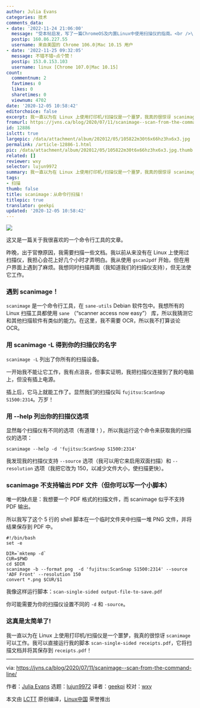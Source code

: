 ```yaml
---
author: Julia Evans
categories: 技术
comments_data:
- date: '2022-11-24 21:06:00'
  message: "受本帖启发，写了一篇ChromeOS及内置Linux中使用扫描仪的指南。<br />\r\nwildgun.net/2022/11/use_scanner_in_chromeos_and_linux/"
  postip: 160.86.227.55
  username: 来自美国的 Chrome 106.0|Mac 10.15 用户
- date: '2022-11-25 09:32:05'
  message: 不错不错~点个赞！
  postip: 153.0.153.103
  username: linux [Chrome 107.0|Mac 10.15]
count:
  commentnum: 2
  favtimes: 0
  likes: 0
  sharetimes: 0
  viewnum: 4702
date: '2020-12-05 10:58:42'
editorchoice: false
excerpt: 我一直以为在 Linux 上使用打印机/扫描仪是一个噩梦，我真的很惊讶 scanimage 可以工作。
fromurl: https://jvns.ca/blog/2020/07/11/scanimage--scan-from-the-command-line/
id: 12886
islctt: true
largepic: /data/attachment/album/202012/05/105822m30t6x66hz3hx6x3.jpg
permalink: /article-12886-1.html
pic: /data/attachment/album/202012/05/105822m30t6x66hz3hx6x3.jpg.thumb.jpg
related: []
reviewer: wxy
selector: lujun9972
summary: 我一直以为在 Linux 上使用打印机/扫描仪是一个噩梦，我真的很惊讶 scanimage 可以工作。
tags:
- 扫描
thumb: false
title: scanimage：从命令行扫描！
titlepic: true
translator: geekpi
updated: '2020-12-05 10:58:42'
---
```


![](/data/attachment/album/202012/05/105822m30t6x66hz3hx6x3.jpg)


这又是一篇关于我很喜欢的一个命令行工具的文章。


昨晚，出于官僚原因，我需要扫描一些文档。我以前从来没有在 Linux 上使用过扫描仪，我担心会花上好几个小时才弄明白。我从使用 `gscan2pdf` 开始，但在用户界面上遇到了麻烦。我想同时扫描两面（我知道我们的扫描仪支持），但无法使它工作。


### 遇到 scanimage！


`scanimage` 是一个命令行工具，在 `sane-utils` Debian 软件包中。我想所有的 Linux 扫描工具都使用 `sane` （“scanner access now easy”） 库，所以我猜测它和其他扫描软件有类似的能力。在这里，我不需要 OCR，所以我不打算谈论 OCR。


### 用 scanimage -L 得到你的扫描仪的名字


`scanimage -L` 列出了你所有的扫描设备。


一开始我不能让它工作，我有点沮丧，但事实证明，我把扫描仪连接到了我的电脑上，但没有插上电源。


插上后，它马上就能工作了。显然我们的扫描仪叫 `fujitsu:ScanSnap S1500:2314`。万岁！


### 用 --help 列出你的扫描仪选项


显然每个扫描仪有不同的选项（有道理！），所以我运行这个命令来获取我的扫描仪的选项：



```
scanimage --help -d 'fujitsu:ScanSnap S1500:2314'

```

我发现我的扫描仪支持 `--source` 选项（我可以用它来启用双面扫描）和 `--resolution` 选项（我把它改为 150，以减少文件大小，使扫描更快）。


### scanimage 不支持输出 PDF 文件（但你可以写一个小脚本）


唯一的缺点是：我想要一个 PDF 格式的扫描文件，而 scanimage 似乎不支持 PDF 输出。


所以我写了这个 5 行的 shell 脚本在一个临时文件夹中扫描一堆 PNG 文件，并将结果保存到 PDF 中。



```
#!/bin/bash
set -e

DIR=`mktemp -d`
CUR=$PWD
cd $DIR
scanimage -b --format png  -d 'fujitsu:ScanSnap S1500:2314' --source 'ADF Front' --resolution 150
convert *.png $CUR/$1

```

我像这样运行脚本：`scan-single-sided output-file-to-save.pdf`


你可能需要为你的扫描仪设置不同的 `-d` 和 `-source`。


### 这真是太简单了!


我一直以为在 Linux 上使用打印机/扫描仪是一个噩梦，我真的很惊讶 `scanimage` 可以工作。我可以直接运行我的脚本 `scan-single-sided receipts.pdf`，它将扫描文档并将其保存到 `receipts.pdf`！




---


via: <https://jvns.ca/blog/2020/07/11/scanimage--scan-from-the-command-line/>


作者：[Julia Evans](https://jvns.ca/) 选题：[lujun9972](https://github.com/lujun9972) 译者：[geekpi](https://github.com/geekpi) 校对：[wxy](https://github.com/wxy)


本文由 [LCTT](https://github.com/LCTT/TranslateProject) 原创编译，[Linux中国](https://linux.cn/) 荣誉推出